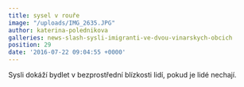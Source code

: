```yaml
---
title: sysel v rouře
image: "/uploads/IMG_2635.JPG"
author: katerina-polednikova
galleries: news-slash-sysli-imigranti-ve-dvou-vinarskych-obcich
position: 29
date: '2016-07-22 09:04:55 +0000'
---
```

Sysli dokáží bydlet v bezprostřední blízkosti lidí, pokud je lidé
nechají.
